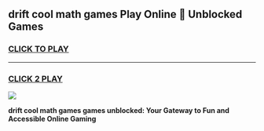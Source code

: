 
## drift cool math games Play Online 👋 Unblocked Games
<h3>
<a href="https://news.freeplayer.one?title=drift_cool_math_games&ref=17CMG">CLICK TO PLAY</a></h3>
<hr>

<h3>
<a href="https://news.freeplayer.one?title=drift_cool_math_games&ref=17CMG">CLICK 2 PLAY</a>
  
</h3>

<a href="https://news.freeplayer.one?title=drift_cool_math_games&ref=17CMG/"><img src="https://clearcache.store/games.png"></a>


**drift cool math games games unblocked: Your Gateway to Fun and Accessible Online Gaming**
